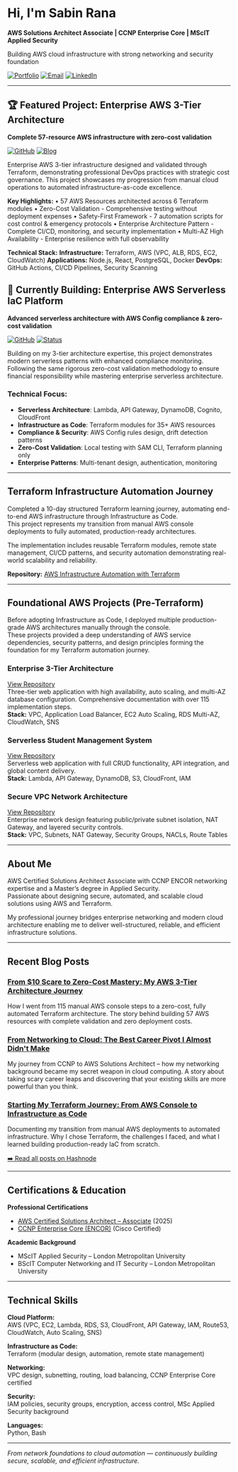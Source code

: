# Hi, I'm Sabin Rana

**AWS Solutions Architect Associate | CCNP Enterprise Core | MScIT Applied Security**

Building AWS cloud infrastructure with strong networking and security foundation

[![Portfolio](https://img.shields.io/badge/🌐_Portfolio_Website-4285F4?style=flat)](https://sabin-rana.github.io/sabinrana-portfolio/)
[![Email](https://img.shields.io/badge/Email_Me-contactsabinrana@gmail.com-D14836?style=flat)](mailto:contactsabinrana@gmail.com)
[![LinkedIn](https://img.shields.io/badge/Connect_LinkedIn-0077B5?style=flat&logo=linkedin)](https://linkedin.com/in/sabin-rana-377729153/)


---

## 🏆 Featured Project: Enterprise AWS 3-Tier Architecture

**Complete 57-resource AWS infrastructure with zero-cost validation**

[![GitHub](https://img.shields.io/badge/🔗_View_Repository-181717?style=flat&logo=github)](https://github.com/Sabin-Rana/enterprise-aws-3tier-architecture)
[![Blog](https://img.shields.io/badge/📖_Read_the_Journey-2962FF?style=flat)](https://sabin-codeops.hashnode.dev/from-10-scare-to-zero-cost-mastery-my-aws-3-tier-architecture-journey)

Enterprise AWS 3-tier infrastructure designed and validated through Terraform, demonstrating professional DevOps practices with strategic cost governance. This project showcases my progression from manual cloud operations to automated infrastructure-as-code excellence.

**Key Highlights:**
• 57 AWS Resources architected across 6 Terraform modules
• Zero-Cost Validation - Comprehensive testing without deployment expenses
• Safety-First Framework - 7 automation scripts for cost control & emergency protocols
• Enterprise Architecture Pattern - Complete CI/CD, monitoring, and security implementation
• Multi-AZ High Availability - Enterprise resilience with full observability

**Technical Stack:**
**Infrastructure:** Terraform, AWS (VPC, ALB, RDS, EC2, CloudWatch)
**Applications:** Node.js, React, PostgreSQL, Docker
**DevOps:** GitHub Actions, CI/CD Pipelines, Security Scanning

## 🚧 Currently Building: Enterprise AWS Serverless IaC Platform

**Advanced serverless architecture with AWS Config compliance & zero-cost validation**

[![GitHub](https://img.shields.io/badge/🔗_View_Repository-181717?style=flat&logo=github)](https://github.com/Sabin-Rana/Enterprise-AWS-Serverless-IaC-Platform)
[![Status](https://img.shields.io/badge/📊_Status-Ongoing_Development-orange?style=flat)](https://github.com/Sabin-Rana/Enterprise-AWS-Serverless-IaC-Platform)

Building on my 3-tier architecture expertise, this project demonstrates modern serverless patterns with enhanced compliance monitoring. Following the same rigorous zero-cost validation methodology to ensure financial responsibility while mastering enterprise serverless architecture.

### Technical Focus:
- **Serverless Architecture**: Lambda, API Gateway, DynamoDB, Cognito, CloudFront
- **Infrastructure as Code**: Terraform modules for 35+ AWS resources
- **Compliance & Security**: AWS Config rules design, drift detection patterns
- **Zero-Cost Validation**: Local testing with SAM CLI, Terraform planning only
- **Enterprise Patterns**: Multi-tenant design, authentication, monitoring

---

## Terraform Infrastructure Automation Journey

Completed a 10-day structured Terraform learning journey, automating end-to-end AWS infrastructure through Infrastructure as Code.  
This project represents my transition from manual AWS console deployments to fully automated, production-ready architectures.  

The implementation includes reusable Terraform modules, remote state management, CI/CD patterns, and security automation  demonstrating real-world scalability and reliability.  

**Repository:** [AWS Infrastructure Automation with Terraform](https://github.com/Sabin-Rana/terraform-learning-journey)

---

## Foundational AWS Projects (Pre-Terraform)

Before adopting Infrastructure as Code, I deployed multiple production-grade AWS architectures manually through the console.  
These projects provided a deep understanding of AWS service dependencies, security patterns, and design principles forming the foundation for my Terraform automation journey.

### Enterprise 3-Tier Architecture
[View Repository](https://github.com/Sabin-Rana/aws-3tier-architecture)  
Three-tier web application with high availability, auto scaling, and multi-AZ database configuration. Comprehensive documentation with over 115 implementation steps.  
**Stack:** VPC, Application Load Balancer, EC2 Auto Scaling, RDS Multi-AZ, CloudWatch, SNS

### Serverless Student Management System
[View Repository](https://github.com/Sabin-Rana/aws-serverless-architecture-showcase)  
Serverless web application with full CRUD functionality, API integration, and global content delivery.  
**Stack:** Lambda, API Gateway, DynamoDB, S3, CloudFront, IAM

### Secure VPC Network Architecture
[View Repository](https://github.com/Sabin-Rana/aws-vpc-network-isolation)  
Enterprise network design featuring public/private subnet isolation, NAT Gateway, and layered security controls.  
**Stack:** VPC, Subnets, NAT Gateway, Security Groups, NACLs, Route Tables

---

## About Me

AWS Certified Solutions Architect Associate with CCNP ENCOR networking expertise and a Master’s degree in Applied Security.  
Passionate about designing secure, automated, and scalable cloud solutions using AWS and Terraform.  

My professional journey bridges enterprise networking and modern cloud architecture  enabling me to deliver well-structured, reliable, and efficient infrastructure solutions.


---

## Recent Blog Posts

### [From $10 Scare to Zero-Cost Mastery: My AWS 3-Tier Architecture Journey](https://sabin-codeops.hashnode.dev/from-10-scare-to-zero-cost-mastery-my-aws-3-tier-architecture-journey)
How I went from 115 manual AWS console steps to a zero-cost, fully automated Terraform architecture. The story behind building 57 AWS resources with complete validation and zero deployment costs.

### [From Networking to Cloud: The Best Career Pivot I Almost Didn't Make](https://sabin-codeops.hashnode.dev/from-networking-to-cloud-the-best-career-pivot-i-almost-didnt-make)
My journey from CCNP to AWS Solutions Architect – how my networking background became my secret weapon in cloud computing. A story about taking scary career leaps and discovering that your existing skills are more powerful than you think.

### [Starting My Terraform Journey: From AWS Console to Infrastructure as Code](https://sabin-codeops.hashnode.dev/starting-my-terraform-journey-from-aws-console-to-infrastructure-as-code)
Documenting my transition from manual AWS deployments to automated infrastructure. Why I chose Terraform, the challenges I faced, and what I learned building production-ready IaC from scratch.

[➡️ Read all posts on Hashnode](https://sabin-codeops.hashnode.dev/)

---

## Certifications & Education

**Professional Certifications**
- [AWS Certified Solutions Architect – Associate](https://www.credly.com/badges/080be029-2747-438f-82cc-5f403008e2fa) (2025)
- [CCNP Enterprise Core (ENCOR)](https://www.credly.com/badges/53ed66cb-6195-44cb-b101-768afd501330) (Cisco Certified)

**Academic Background**
- MScIT Applied Security – London Metropolitan University  
- BScIT Computer Networking and IT Security – London Metropolitan University

---

## Technical Skills

**Cloud Platform:**  
AWS (VPC, EC2, Lambda, RDS, S3, CloudFront, API Gateway, IAM, Route53, CloudWatch, Auto Scaling, SNS)

**Infrastructure as Code:**  
Terraform (modular design, automation, remote state management)

**Networking:**  
VPC design, subnetting, routing, load balancing, CCNP Enterprise Core certified

**Security:**  
IAM policies, security groups, encryption, access control, MSc Applied Security background

**Languages:**  
Python, Bash

---

*From network foundations to cloud automation — continuously building secure, scalable, and efficient infrastructure.*
